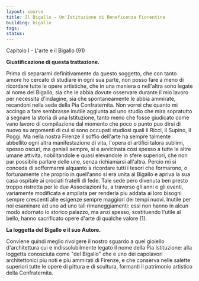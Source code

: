 ```yaml
---
layout: source
title: Il Bigallo - Un'Istituzione di Beneficenza Fiorentina
building: bigallo
tags:
status:
---
```


Capitolo I - L'arte e il Bigallo (91)

**Giustificazione di questa trattazione.**

Prima di separarmi definitivamente da questo soggetto, che con tanto amore ho cercato di studiare in ogni sua parte, non posso fare a meno di ricordare tutte le opere artistiche, che in una maniera o nell'altra sono legate al nome del Bigallo, sia che le abbia dovute osservare durante il mio lavoro per necessita d'indagine, sia che spontaneamente le abbia ammirate, recandoni nella sede della Pia Confraternita.
Non vorrei che quanto mi accingo a fare sembrasse inutile aggiunta ad uno studio che mira sopratutto a segnare la storia di una Istituzione, tanto meno che fosse giudicato come vano lavoro di compilazione dal momento che poco o punto puo dirsi di nuovo su argomenti di cui si sono occupati studiosi quali il Ricci, il Supino, il Poggi.
Ma nella nostra Firenze il soffio dell'arte ha sempre talmente abbellito ogni altra manifestazione di vita, l'opera di artifici talora sublimi, spesso oscuri, ma geniali sempre, si e avvicinata cosi spesso a tutte le altre umane attivita, nobilitandole e quasi elevandole in sfere superiori, che non par possibile parlare delle une, senza richiamarsi all'altra.
Percio mi si conceda di soffermarmi alquanto a ricordare tutti i tesori che formarono, o fortunamente che proprio in quell'anno si era unita al Bigallo e apriva la sua casa ospitale ai crociati fratelli di fede.
Tale sede pero divenuta ben presto troppo ristretta per le due Associazioni fu, a traverso gli anni e gli eventi, variamente modificata e ampliata per renderla piu addata ai loro bisogni sempre crescenti alle esigenze sempre maggiori dei tempi nuovi.
Inutile per noi esaminare ad uno ad uno tali rimaneggiamenti: essi non hanno in alcun modo adornato lo storico palazzo, ma anzi spesso, sostituendo l'utile al bello, hanno sacrificato opere d'arte di qualche valore (1).

**La loggetta del Bigallo e il suo Autore.**

Conviene quindi meglio rivolgere il nostro sguardo a quel gioiello d'architettura cui e indissolubilmente legato il nome della Pia Istituzione: alla loggetta conosciuta come "del Bigallo" che e uno dei capolavori architettonici piu noti e piu ammirati di Firenze, e che conserva nelle salette superiori tutte le opere di pittura e di scultura, formanti il patrimonio artistico della Confraternita.
